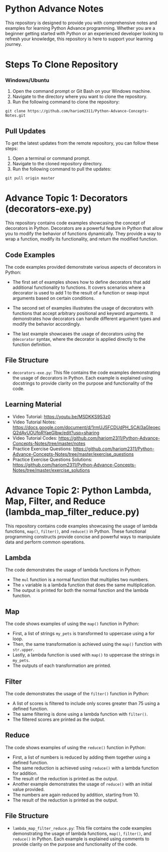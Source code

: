 # Python Advance Notes
This repository is designed to provide you with comprehensive notes and examples for learning Python Advance programming. Whether you are a beginner getting started with Python or an experienced developer looking to refresh your knowledge, this repository is here to support your learning journey.


# Steps To Clone Repository

### Windows/Ubuntu

1. Open the command prompt or Git Bash on your Windows machine.
2. Navigate to the directory where you want to clone the repository.
3. Run the following command to clone the repository: 
```
git clone https://github.com/hariom2311/Python-Advance-Concepts-Notes.git
```

## Pull Updates

To get the latest updates from the remote repository, you can follow these steps:

1. Open a terminal or command prompt.
2. Navigate to the cloned repository directory.
3. Run the following command to pull the updates:
```
git pull origin master
```


# Advance Topic 1: Decorators (decorators-exe.py)
This repository contains code examples showcasing the concept of decorators in Python. Decorators are a powerful feature in Python that allow you to modify the behavior of functions dynamically. They provide a way to wrap a function, modify its functionality, and return the modified function.

## Code Examples

The code examples provided demonstrate various aspects of decorators in Python:

- The first set of examples shows how to define decorators that add additional functionality to functions. It covers scenarios where a decorator is used to add 1 to the result of a function or swap input arguments based on certain conditions.

- The second set of examples illustrates the usage of decorators with functions that accept arbitrary positional and keyword arguments. It demonstrates how decorators can handle different argument types and modify the behavior accordingly.

- The last example showcases the usage of decorators using the `@decorator` syntax, where the decorator is applied directly to the function definition.

## File Structure

- `decorators-exe.py`: This file contains the code examples demonstrating the usage of decorators in Python. Each example is explained using docstrings to provide clarity on the purpose and functionality of the code.

## Learning Material
- Video Tutorial: https://youtu.be/MSDKKS9S3z0
- Video Tutorial Notes: https://docs.google.com/document/d/1rmUJ5FCDUdPH_SCAl3aGIeoecQ2dAvUOUfpRYaeGlbw/edit?usp=sharing
- Video Tutorial Codes: https://github.com/hariom2311/Python-Advance-Concepts-Notes/tree/master/notes
- Practice Exercise Questions: https://github.com/hariom2311/Python-Advance-Concepts-Notes/tree/master/exercise_questions 
- Practice Exercise Questions Solutions: https://github.com/hariom2311/Python-Advance-Concepts-Notes/tree/master/exercise_solutions




# Advance Topic 2: Python Lambda, Map, Filter, and Reduce (lambda_map_filter_reduce.py)

This repository contains code examples showcasing the usage of lambda functions, `map()`, `filter()`, and `reduce()` in Python. These functional programming constructs provide concise and powerful ways to manipulate data and perform common operations.

## Lambda

The code demonstrates the usage of lambda functions in Python:

- The `mul` function is a normal function that multiplies two numbers.
- The `x` variable is a lambda function that does the same multiplication.
- The output is printed for both the normal function and the lambda function.

## Map

The code shows examples of using the `map()` function in Python:

- First, a list of strings `my_pets` is transformed to uppercase using a for loop.
- Then, the same transformation is achieved using the `map()` function with `str.upper`.
- Lastly, a lambda function is used with `map()` to uppercase the strings in `my_pets`.
- The outputs of each transformation are printed.

## Filter

The code demonstrates the usage of the `filter()` function in Python:

- A list of scores is filtered to include only scores greater than 75 using a defined function.
- The same filtering is done using a lambda function with `filter()`.
- The filtered scores are printed as the output.

## Reduce

The code shows examples of using the `reduce()` function in Python:

- First, a list of numbers is reduced by adding them together using a defined function.
- The same reduction is achieved using `reduce()` with a lambda function for addition.
- The result of the reduction is printed as the output.
- Another example demonstrates the usage of `reduce()` with an initial value provided.
- The numbers are again reduced by addition, starting from 10.
- The result of the reduction is printed as the output.

## File Structure

- `lambda_map_filter_reduce.py`: This file contains the code examples demonstrating the usage of lambda functions, `map()`, `filter()`, and `reduce()` in Python. Each example is explained using comments to provide clarity on the purpose and functionality of the code.
